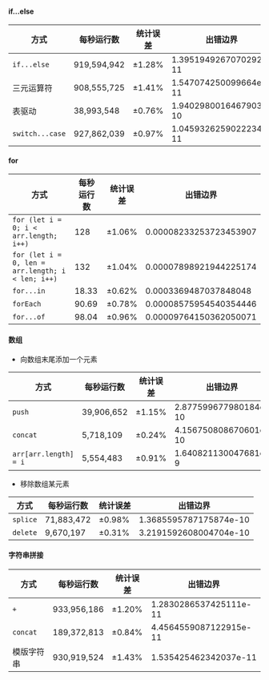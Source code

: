  #### if...else
 | 方式 | 每秒运行数 | 统计误差 | 出错边界 |
 | --- | --- | --- | --- |
 | `if...else` | 919,594,942 | ±1.28% | 1.3951949267070292e-11 |
 | 三元运算符 | 908,555,725 | ±1.41% | 1.547074250099664e-11 |
 | 表驱动 | 38,993,548 | ±0.76% | 1.9402980016467903e-10 |
 | `switch...case` | 927,862,039 | ±0.97% | 1.0459326259022234e-11 |


#### for
| 方式 | 每秒运行数 | 统计误差 | 出错边界 |
| --- | --- | --- | --- |
| `for (let i = 0; i < arr.length; i++)` | 128 | ±1.06% | 0.00008233253723453907 |
| `for (let i = 0, len = arr.length; i < len; i++)` | 132 | ±1.04% | 0.00007898921944225174 |
| `for...in` | 18.33 | ±0.62% | 0.0003369487037848048 |
| `forEach` | 90.69 | ±0.78% | 0.00008575954540354446 |
| `for...of` | 98.04 | ±0.96% | 0.00009764150362050071 |


#### 数组

- 向数组末尾添加一个元素
  
 | 方式 | 每秒运行数 | 统计误差 | 出错边界 |
 | --- | --- | --- | --- |
 | `push` | 39,906,652 | ±1.15%| 2.877599677980184e-10 |
 | `concat` | 5,718,109 | ±0.24% | 4.156750808670601e-10 |
 | `arr[arr.length] = i` | 5,554,483| ±0.91% | 1.640821130047681e-9 |

- 移除数组某元素
  
 | 方式 | 每秒运行数 | 统计误差 | 出错边界 |
 | --- | --- | --- | --- |
 | `splice` | 71,883,472 | ±0.98% | 1.3685595787175874e-10 |
 | `delete` | 9,670,197 | ±0.31% | 3.2191592608004704e-10 |


#### 字符串拼接
| 方式 | 每秒运行数 | 统计误差 | 出错边界 |
| --- | --- | --- | --- |
| `+` | 933,956,186 | ±1.20% | 1.2830286537425111e-11 |
| `concat` | 189,372,813 | ±0.84% | 4.4564559087122915e-11 |
| 模版字符串 | 930,919,524 | ±1.43% | 1.535425462342037e-11 |
